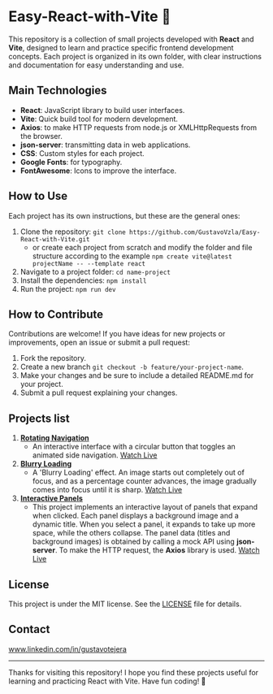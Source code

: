 # Easy-React-with-Vite 🚀

This repository is a collection of small projects developed with **React** and **Vite**, designed to learn and practice specific frontend development concepts. Each project is organized in its own folder, with clear instructions and documentation for easy understanding and use.

## Main Technologies

- **React**: JavaScript library to build user interfaces.
- **Vite**: Quick build tool for modern development.
- **Axios**: to make HTTP requests from node.js or XMLHttpRequests from the browser.
- **json-server**: transmitting data in web applications.
- **CSS**: Custom styles for each project.
- **Google Fonts**: for typography.
- **FontAwesome**: Icons to improve the interface.

## How to Use

Each project has its own instructions, but these are the general ones:

1. Clone the repository: `git clone https://github.com/GustavoVzla/Easy-React-with-Vite.git`
   - or create each project from scratch and modify the folder and file structure according to the example `npm create vite@latest projectName -- --template react`
2. Navigate to a project folder: `cd name-project`
3. Install the dependencies: `npm install`
4. Run the project: `npm run dev`

## How to Contribute

Contributions are welcome! If you have ideas for new projects or improvements, open an issue or submit a pull request:

1. Fork the repository.
2. Create a new branch `git checkout -b feature/your-project-name`.
3. Make your changes and be sure to include a detailed README.md for your project.
4. Submit a pull request explaining your changes.

## Projects list

1. **[Rotating Navigation](rotating-navigation)**
   - An interactive interface with a circular button that toggles an animated side navigation. [Watch Live](https://rotating-navigation-zeta.vercel.app/)
2. **[Blurry Loading](blurry-loading)**
   - A 'Blurry Loading' effect. An image starts out completely out of focus, and as a percentage counter advances, the image gradually comes into focus until it is sharp. [Watch Live](https://blurry-loading-delta.vercel.app/)
3. **[Interactive Panels](blurry-loading)**
   - This project implements an interactive layout of panels that expand when clicked. Each panel displays a background image and a dynamic title. When you select a panel, it expands to take up more space, while the others collapse.
     The panel data (titles and background images) is obtained by calling a mock API using **json-server**. To make the HTTP request, the **Axios** library is used. [Watch Live](https://interactive-panels.vercel.app/)

## License

This project is under the MIT license. See the [LICENSE](LICENSE) file for details.

## Contact

www.linkedin.com/in/gustavotejera

---

Thanks for visiting this repository! I hope you find these projects useful for learning and practicing React with Vite. Have fun coding! 🚀

